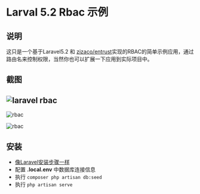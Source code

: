 # Larval 5.2 Rbac 示例

## 说明

这只是一个基于Laravel5.2 和 [zizaco/entrust](https://github.com/Zizaco/entrust)实现的RBAC的简单示例应用，通过路由名来控制权限，当然你也可以扩展一下应用到实际项目中。



## 截图

## ![laravel rbac](http://7bv7rl.com1.z0.glb.clouddn.com/536EDDB1-A462-4E60-A912-6429340BE429.png)



![rbac](http://7bv7rl.com1.z0.glb.clouddn.com/4EFB5F11-E0AD-46ED-A800-7D07A4587924.png)



![rbac](http://7bv7rl.com1.z0.glb.clouddn.com/A0BBACE4-B4D1-4FCF-AE69-B7F0014495E9.png)

## 安装

- [像Laravel安装步骤一样](https://laravel.com/docs/5.2#installation)
- 配置 **.local.env** 中数据库连接信息
- 执行 `composer php artisan db:seed`
- 执行 `php artisan serve`